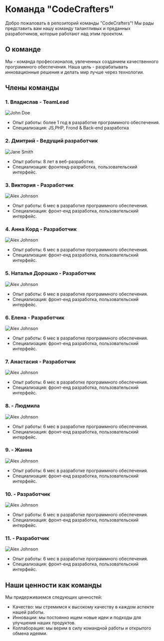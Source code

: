 # Команда "CodeCrafters"

Добро пожаловать в репозиторий команды "CodeCrafters"! Мы рады представить вам нашу команду талантливых и преданных разработчиков, которые работают над этим проектом.

## О команде

Мы - команда профессионалов, увлеченных созданием качественного программного обеспечения. Наша цель - разрабатывать инновационные решения и делать мир лучше через технологии.

## Члены команды

### 1. Владислав - TeamLead
![John Doe](https://example.com/johndoe.png)
- Опыт работы: более 1 год в разработке программного обеспечения.
- Специализация: JS,PHP, Frond & Back-end разработка

### 2. Дмитрий - Ведущий разработчик
![Jane Smith](https://example.com/janesmith.png)
- Опыт работы: 8 лет в веб-разработке.
- Специализация: фронтенд-разработка, пользовательский интерфейс.

### 3. Виктория - Разработчик
![Alex Johnson](https://example.com/alexjohnson.png)
- Опыт работы: 6 мес в разработке программного обеспечения.
- Специализация: фронт-енд разработка, пользовательский интерфейс.

### 4.  Анна Корд - Разработчик
![Alex Johnson](https://example.com/alexjohnson.png)
- Опыт работы: 6 мес в разработке программного обеспечения.
- Специализация: фронт-енд разработка, пользовательский интерфейс.

### 5. Наталья Дорошко - Разработчик
![Alex Johnson](https://example.com/alexjohnson.png)
- Опыт работы: 6 мес в разработке программного обеспечения.
- Специализация: фронт-енд разработка, пользовательский интерфейс.

### 6. Елена - Разработчик
![Alex Johnson](https://example.com/alexjohnson.png)
- Опыт работы: 6 мес в разработке программного обеспечения.
- Специализация: фронт-енд разработка, пользовательский интерфейс.

### 7. Анастасия - Разработчик
![Alex Johnson](https://example.com/alexjohnson.png)
- Опыт работы: 6 мес в разработке программного обеспечения.
- Специализация: фронт-енд разработка, пользовательский интерфейс.

### 8.  - Людмила
![Alex Johnson](https://example.com/alexjohnson.png)
- Опыт работы: 6 мес в разработке программного обеспечения.
- Специализация: фронт-енд разработка, пользовательский интерфейс.


### 9.  - Жанна
![Alex Johnson](https://example.com/alexjohnson.png)
- Опыт работы: 6 мес в разработке программного обеспечения.
- Специализация: фронт-енд разработка, пользовательский интерфейс.

### 10.  - Разработчик
![Alex Johnson](https://example.com/alexjohnson.png)
- Опыт работы: 6 мес в разработке программного обеспечения.
- Специализация: фронт-енд разработка, пользовательский интерфейс.

### 11.  - Разработчик
![Alex Johnson](https://example.com/alexjohnson.png)
- Опыт работы: 6 мес в разработке программного обеспечения.
- Специализация: фронт-енд разработка, пользовательский интерфейс.


## Наши ценности как команды

Мы придерживаемся следующих ценностей:

- Качество: мы стремимся к высокому качеству в каждом аспекте нашей работы.
- Инновации: мы постоянно ищем новые идеи и подходы для улучшения наших продуктов.
- Коллаборация: мы верим в силу командной работы и открытого обмена идеями.


